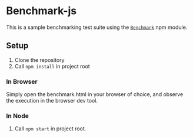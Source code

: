 # Benchmark-js

This is a sample benchmarking test suite using the [`Benchmark`](https://www.npmjs.com/package/benchmark) npm module.

## Setup

1. Clone the repository
1. Call `npm install` in project root

### In Browser

Simply open the benchmark.html in your browser of choice, and observe the execution in the browser dev tool.

### In Node

1. Call `npm start` in project root.
